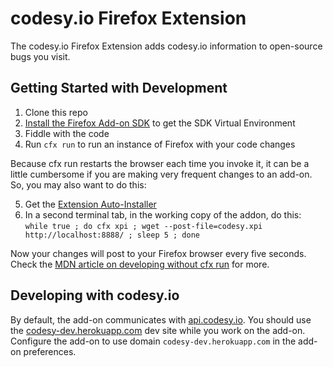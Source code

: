 codesy.io Firefox Extension
===========================

The codesy.io Firefox Extension adds codesy.io information to open-source bugs
you visit.

Getting Started with Development
--------------------------------

1. Clone this repo
2. [Install the Firefox Add-on SDK](https://addons.mozilla.org/developers/docs/sdk/latest/dev-guide/tutorials/installation.html) to get the SDK Virtual Environment
3. Fiddle with the code
4. Run `cfx run` to run an instance of Firefox with your code changes

Because cfx run restarts the browser each time you invoke it, it can be a little cumbersome if you are making very frequent changes to an add-on. So, you may also want to do this:

5. Get the [Extension Auto-Installer](https://addons.mozilla.org/en-US/firefox/addon/autoinstaller/)
6. In a second terminal tab, in the working copy of the addon, do this: `while true ; do cfx xpi ; wget --post-file=codesy.xpi http://localhost:8888/ ; sleep 5 ; done`

Now your changes will post to your Firefox browser every five seconds. Check the [MDN article on developing without cfx run](https://developer.mozilla.org/en-US/Add-ons/SDK/Tutorials/Getting_Started_With_cfx#Developing_without_cfx_run) for more.

Developing with codesy.io
-------------------------

By default, the add-on communicates with
[api.codesy.io](https://api.codesy.io). You should use the
[codesy-dev.herokuapp.com](https://codesy-dev.herokuapp.com) dev site while you
work on the add-on. Configure the add-on to use domain `codesy-dev.herokuapp.com`
in the add-on preferences.
